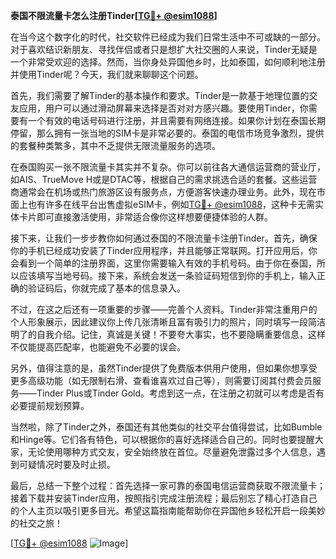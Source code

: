 **泰国不限流量卡怎么注册Tinder[[TG💪+ @esim1088](https://t.me/s/esim1088)]**

在当今这个数字化的时代，社交软件已经成为我们日常生活中不可或缺的一部分。对于喜欢结识新朋友、寻找伴侣或者只是想扩大社交圈的人来说，Tinder无疑是一个非常受欢迎的选择。然而，当你身处异国他乡时，比如泰国，如何顺利地注册并使用Tinder呢？今天，我们就来聊聊这个问题。

首先，我们需要了解Tinder的基本操作和要求。Tinder是一款基于地理位置的交友应用，用户可以通过滑动屏幕来选择是否对对方感兴趣。要使用Tinder，你需要有一个有效的电话号码进行注册，并且需要有网络连接。如果你计划在泰国长期停留，那么拥有一张当地的SIM卡是非常必要的。泰国的电信市场竞争激烈，提供的套餐种类繁多，其中不乏提供无限流量服务的选项。

在泰国购买一张不限流量卡其实并不复杂。你可以前往各大通信运营商的营业厅，如AIS、TrueMove H或是DTAC等，根据自己的需求挑选合适的套餐。这些运营商通常会在机场或热门旅游区设有服务点，方便游客快速办理业务。此外，现在市面上也有许多在线平台出售虚拟eSIM卡，例如[TG💪+ @esim1088](https://t.me/s/esim1088)，这种卡无需实体卡片即可直接激活使用，非常适合像你这样想要便捷体验的人群。

接下来，让我们一步步教你如何通过泰国的不限流量卡注册Tinder。首先，确保你的手机已经成功安装了Tinder应用程序，并且能够正常联网。打开应用后，你会看到一个简单的注册界面，这里你需要输入有效的手机号码。由于你在泰国，所以应该填写当地号码。接下来，系统会发送一条验证码短信到你的手机上，输入正确的验证码后，你就完成了基本的信息录入。

不过，在这之后还有一项重要的步骤——完善个人资料。Tinder非常注重用户的个人形象展示，因此建议你上传几张清晰且富有吸引力的照片，同时填写一段简洁明了的自我介绍。记住，真诚是关键！不要夸大事实，也不要隐瞒重要信息，这样不仅能提高匹配率，也能避免不必要的误会。

另外，值得注意的是，虽然Tinder提供了免费版本供用户使用，但如果你想享受更多高级功能（如无限制右滑、查看谁喜欢过自己等），则需要订阅其付费会员服务——Tinder Plus或Tinder Gold。考虑到这一点，在注册之初就可以考虑是否有必要提前规划预算。

当然啦，除了Tinder之外，泰国还有其他类似的社交平台值得尝试，比如Bumble和Hinge等。它们各有特色，可以根据你的喜好选择适合自己的。同时也要提醒大家，无论使用哪种方式交友，安全始终放在首位。尽量避免泄露过多个人信息，遇到可疑情况时要及时止损。

最后，总结一下整个过程：首先选择一家可靠的泰国电信运营商获取不限流量卡；接着下载并安装Tinder应用，按照指引完成注册流程；最后别忘了精心打造自己的个人主页以吸引更多目光。希望这篇指南能帮助你在异国他乡轻松开启一段美妙的社交之旅！

[[TG💪+ @esim1088](https://t.me/s/esim1088) ![Image](https://i.postimg.cc/4NQfJmqS/Snipaste-2025-05-13-00-14-12.png)]